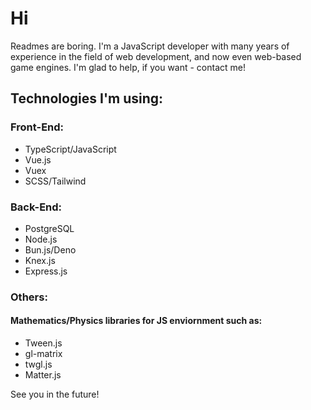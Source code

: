 # Hi

Readmes are boring. I'm a JavaScript developer with many years of experience in the field of web development, and now even web-based game engines. I'm glad to help, if you want - contact me!

## Technologies I'm using:
### **Front-End:**
- TypeScript/JavaScript
- Vue.js
- Vuex
- SCSS/Tailwind

### **Back-End:**
- PostgreSQL
- Node.js
- Bun.js/Deno
- Knex.js
- Express.js

### **Others:**
#### Mathematics/Physics libraries for JS enviornment such as:
- Tween.js
- gl-matrix
- twgl.js
- Matter.js

See you in the future!

<!--
**Nigtellios/Nigtellios** is a ✨ _special_ ✨ repository because its `README.md` (this file) appears on your GitHub profile.
